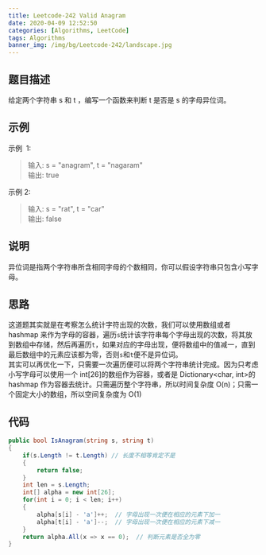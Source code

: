 ```yaml
---
title: Leetcode-242 Valid Anagram
date: 2020-04-09 12:52:50
categories: [Algorithms, LeetCode]
tags: Algorithms
banner_img: /img/bg/Leetcode-242/landscape.jpg
---
```


## 题目描述

给定两个字符串 s 和 t ，编写一个函数来判断 t 是否是 s 的字母异位词。

## 示例

示例  1:

> 输入: s = "anagram", t = "nagaram"  
> 输出: true

示例 2:

> 输入: s = "rat", t = "car"  
> 输出: false

## 说明

异位词是指两个字符串所含相同字母的个数相同，你可以假设字符串只包含小写字母。

## 思路

这道题其实就是在考察怎么统计字符出现的次数，我们可以使用数组或者 hashmap 来作为字母的容器，遍历`s`统计该字符串每个字母出现的次数，将其放到数组中存储，然后再遍历`t`，如果对应的字母出现，便将数组中的值减一，直到最后数组中的元素应该都为零，否则`s`和`t`便不是异位词。  
其实可以再优化一下，只需要一次遍历便可以将两个字符串统计完成。因为只考虑小写字母可以使用一个 int[26]的数组作为容器，或者是 Dictionary<char, int>的 hashmap 作为容器去统计。只需遍历整个字符串，所以时间复杂度 O(n)；只需一个固定大小的数组，所以空间复杂度为 O(1)

## 代码

```csharp
public bool IsAnagram(string s, string t)
{
    if(s.Length != t.Length) // 长度不相等肯定不是
    {
        return false;
    }
    int len = s.Length;
    int[] alpha = new int[26];
    for(int i = 0; i < len; i++)
    {
        alpha[s[i] - 'a']++;  // 字母出现一次便在相应的元素下加一
        alpha[t[i] - 'a']--;  // 字母出现一次便在相应的元素下减一
    }
    return alpha.All(x => x == 0);  // 判断元素是否全为零
}
```
